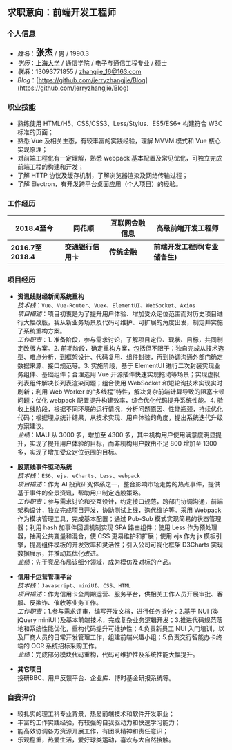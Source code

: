 ## 求职意向：前端开发工程师

### **个人信息**    

* *姓名*：<strong style="font-size: 20px;">张杰</strong> / 男 / 1990.3
* *学历*：[上海大学](https://baike.baidu.com/item/%E4%B8%8A%E6%B5%B7%E5%A4%A7%E5%AD%A6/319190?fr=aladdin) / 通信学院 / 电子与通信工程专业 / 硕士
* *联系*：13093771855 / [zhangjie_16@163.com](zhangjie_16@163.com)
* *Blog*：[https://github.com/jerryzhangjie/Blog](https://github.com/jerryzhangjie/Blog)

### **职业技能**

* 熟练使用 HTML/H5、CSS/CSS3、Less/Stylus、ES5/ES6+ 构建符合 W3C 标准的页面；
* 熟悉 Vue 及相关生态，有较丰富的实践经验，理解 MVVM 模式和 Vue 核心实现原理；
* 对前端工程化有一定理解，熟悉 webpack 基本配置及常见优化，可独立完成前端工程的构建和开发；
* 了解 HTTP 协议及缓存机制，了解浏览器渲染及网络传输过程；
* 了解 Electron，有开发跨平台桌面应用（个人项目）的经验。

### **工作经历**

|2018.4至今|同花顺|互联网金融信息|高级前端开发工程师  
|--------|--------|--------|--------
|**2016.7至2018.4**|**交通银行信用卡**|**传统金融**|**前端开发工程师(专业储备生)**

### **项目经历**

* **资讯线财经新闻系统重构**        
*技术栈*：`Vue`、`Vue-Router`、`Vuex`、`ElementUI`、`WebSocket`、`Axios`      
*项目描述*：项目初衷是为了提升用户体验、增加受众定位范围而对历史项目进行大幅改版，我从新业务场景及代码可维护、可扩展的角度出发，制定并实施了系统重构方案。    
*工作职责*：1. 准备阶段，参与需求讨论，了解项目定位、现状、目标，共同制定改版方案。2. 前期阶段，确定重构方案，包括但不限于：独自完成从技术选型、难点分析，到框架设计、代码复用、组件封装，再到协调沟通外部门确定数据来源、接口规范等。3. 实施阶段，基于 ElementUI 进行二次封装实现业务组件、基础组件；合理选用 Vue 开源插件快速实现拖动等场景；实现虚拟列表组件解决长列表渲染问题；组合使用 WebSocket 和短轮询技术实现实时刷新；利用 Web Worker 的“多线程”特性，解决复杂前端计算导致的阻塞卡顿问题；优化 webpack 配置提升构建效率，综合优化代码提升系统性能。4. 验收上线阶段，根据不同环境的运行情况，分析问题原因、性能瓶颈，持续优化代码；根据埋点统计结果，从技术实现、用户体验的角度，提出系统迭代升级方案建议。  
*业绩*：MAU 从 3000 多，增加至 4300 多，其中机构用户使用满意度明显提升，实现了提升用户体验的目标，而非机构用户数由不足 800 增加至 1300 多，实现了增加受众定位范围的目标。

* **股票线事件驱动系统**        
*技术栈*：`ES6`、`ejs`、`eCharts`、`Less`、`webpack`        
*项目描述*：作为 AI 投资研究体系之一，整合影响市场走势的热点事件，提供基于事件的全景资讯，帮助用户制定选股策略。  
*工作职责*：参与需求讨论和交互设计，约定接口规范，跨部门协调沟通，前端架构设计，独立完成项目开发，协助测试上线，迭代维护等。采用 Webpack 作为模块管理工具，完成基本配置；通过 Pub-Sub 模式实现简易的状态管理器；利用 hash 加事件回调机制实现 SPA 路由组件；使用 Less 作为预处理器，抽离公共变量和混合，使 CSS 更易维护和扩展；使用 ejs 作为 js 模板引擎，提高组件模板的开发效率和灵活性；引入公司可视化框架 D3Charts 实现数据展示，并推动其优化改进。  
*业绩*：先于竞品布局该细分领域，成为模仿及对标的产品。

* **信用卡运营管理平台**        
*技术栈*：`Javascript`、`miniUI`、`CSS`、`HTML`  
*项目描述*：作为信用卡全周期运营、服务平台，供相关工作人员开展审批、客服、反欺诈、催收等业务工作。  
*工作职责*：1.参与需求评审，编写开发文档，进行任务拆分；2.基于 NUI (类 jQuery miniUI )及基本前端技术，完成复杂业务逻辑开发；3.推进代码规范落地和系统性能优化，重构代码提升可维护性；4.负责新员工 NUI 入门培训，以及厂商人员的日常开发管理工作，组建前端兴趣小组；5.负责交行智能办卡终端的 OCR 系统招标采购工作。  
*业绩*：完成部分模块代码重构，代码可维护性及系统性能大幅提升。

* **其它项目**      
投研BBC、用户反馈平台、企业库、博时基金研报系统等。

### **自我评价**        

* 较扎实的理工科专业背景，热爱前端技术和软件开发职业；
* 丰富的工作实践经验，有较强的自我驱动力和快速学习能力；
* 能高效协调各方资源开展工作，有团队精神和责任意识；
* 乐观稳重，热爱生活，爱好球类运动，喜欢与大自然接触。
